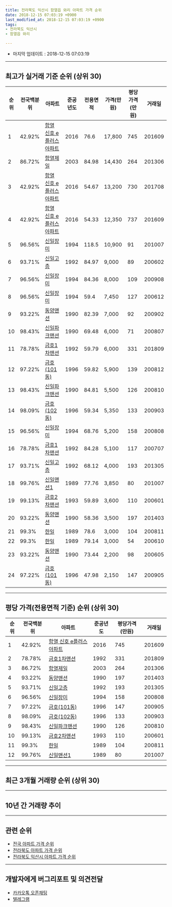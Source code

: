 ```yaml
---
title: 전라북도 익산시 함열읍 와리 아파트 가격 순위
date: 2018-12-15 07:03:19 +0900
last_modified_at: 2018-12-15 07:03:19 +0900
tags:
- 전라북도 익산시
- 함열읍 와리

---
```


* 마지막 업데이트 : 2018-12-15 07:03:19

---

## 최고가 실거래 기준 순위 (상위 30)


|순위|전국백분위|아파트|준공년도|전용면적|가격(만원)|평당가격(만원)|거래일|
|---|---|---|---|---|---|---|---|
|1|42.92%|[함열 신호 e플러스 아파트](https://search.naver.com/search.naver?query=%EC%A0%84%EB%9D%BC%EB%B6%81%EB%8F%84+%EC%9D%B5%EC%82%B0%EC%8B%9C+%ED%95%A8%EC%97%B4%EC%9D%8D+%EC%99%80%EB%A6%AC+%ED%95%A8%EC%97%B4+%EC%8B%A0%ED%98%B8+e%ED%94%8C%EB%9F%AC%EC%8A%A4+%EC%95%84%ED%8C%8C%ED%8A%B8)|2016|76.6|17,800|745|201609|
|2|86.72%|[함열제일](https://search.naver.com/search.naver?query=%EC%A0%84%EB%9D%BC%EB%B6%81%EB%8F%84+%EC%9D%B5%EC%82%B0%EC%8B%9C+%ED%95%A8%EC%97%B4%EC%9D%8D+%EC%99%80%EB%A6%AC+%ED%95%A8%EC%97%B4%EC%A0%9C%EC%9D%BC)|2003|84.98|14,430|264|201306|
|3|42.92%|[함열 신호 e플러스 아파트](https://search.naver.com/search.naver?query=%EC%A0%84%EB%9D%BC%EB%B6%81%EB%8F%84+%EC%9D%B5%EC%82%B0%EC%8B%9C+%ED%95%A8%EC%97%B4%EC%9D%8D+%EC%99%80%EB%A6%AC+%ED%95%A8%EC%97%B4+%EC%8B%A0%ED%98%B8+e%ED%94%8C%EB%9F%AC%EC%8A%A4+%EC%95%84%ED%8C%8C%ED%8A%B8)|2016|54.67|13,200|730|201708|
|4|42.92%|[함열 신호 e플러스 아파트](https://search.naver.com/search.naver?query=%EC%A0%84%EB%9D%BC%EB%B6%81%EB%8F%84+%EC%9D%B5%EC%82%B0%EC%8B%9C+%ED%95%A8%EC%97%B4%EC%9D%8D+%EC%99%80%EB%A6%AC+%ED%95%A8%EC%97%B4+%EC%8B%A0%ED%98%B8+e%ED%94%8C%EB%9F%AC%EC%8A%A4+%EC%95%84%ED%8C%8C%ED%8A%B8)|2016|54.33|12,350|737|201609|
|5|96.56%|[신일장미](https://search.naver.com/search.naver?query=%EC%A0%84%EB%9D%BC%EB%B6%81%EB%8F%84+%EC%9D%B5%EC%82%B0%EC%8B%9C+%ED%95%A8%EC%97%B4%EC%9D%8D+%EC%99%80%EB%A6%AC+%EC%8B%A0%EC%9D%BC%EC%9E%A5%EB%AF%B8)|1994|118.5|10,900|91|201007|
|6|93.71%|[신일고층](https://search.naver.com/search.naver?query=%EC%A0%84%EB%9D%BC%EB%B6%81%EB%8F%84+%EC%9D%B5%EC%82%B0%EC%8B%9C+%ED%95%A8%EC%97%B4%EC%9D%8D+%EC%99%80%EB%A6%AC+%EC%8B%A0%EC%9D%BC%EA%B3%A0%EC%B8%B5)|1992|84.97|9,000|89|200602|
|7|96.56%|[신일장미](https://search.naver.com/search.naver?query=%EC%A0%84%EB%9D%BC%EB%B6%81%EB%8F%84+%EC%9D%B5%EC%82%B0%EC%8B%9C+%ED%95%A8%EC%97%B4%EC%9D%8D+%EC%99%80%EB%A6%AC+%EC%8B%A0%EC%9D%BC%EC%9E%A5%EB%AF%B8)|1994|84.36|8,000|109|200908|
|8|96.56%|[신일장미](https://search.naver.com/search.naver?query=%EC%A0%84%EB%9D%BC%EB%B6%81%EB%8F%84+%EC%9D%B5%EC%82%B0%EC%8B%9C+%ED%95%A8%EC%97%B4%EC%9D%8D+%EC%99%80%EB%A6%AC+%EC%8B%A0%EC%9D%BC%EC%9E%A5%EB%AF%B8)|1994|59.4|7,450|127|200612|
|9|93.22%|[동양맨션](https://search.naver.com/search.naver?query=%EC%A0%84%EB%9D%BC%EB%B6%81%EB%8F%84+%EC%9D%B5%EC%82%B0%EC%8B%9C+%ED%95%A8%EC%97%B4%EC%9D%8D+%EC%99%80%EB%A6%AC+%EB%8F%99%EC%96%91%EB%A7%A8%EC%85%98)|1990|82.39|7,000|92|200902|
|10|98.43%|[신일파크맨션](https://search.naver.com/search.naver?query=%EC%A0%84%EB%9D%BC%EB%B6%81%EB%8F%84+%EC%9D%B5%EC%82%B0%EC%8B%9C+%ED%95%A8%EC%97%B4%EC%9D%8D+%EC%99%80%EB%A6%AC+%EC%8B%A0%EC%9D%BC%ED%8C%8C%ED%81%AC%EB%A7%A8%EC%85%98)|1990|69.48|6,000|71|200807|
|11|78.78%|[금호1차맨션](https://search.naver.com/search.naver?query=%EC%A0%84%EB%9D%BC%EB%B6%81%EB%8F%84+%EC%9D%B5%EC%82%B0%EC%8B%9C+%ED%95%A8%EC%97%B4%EC%9D%8D+%EC%99%80%EB%A6%AC+%EA%B8%88%ED%98%B81%EC%B0%A8%EB%A7%A8%EC%85%98)|1992|59.79|6,000|331|201809|
|12|97.22%|[금호(101동)](https://search.naver.com/search.naver?query=%EC%A0%84%EB%9D%BC%EB%B6%81%EB%8F%84+%EC%9D%B5%EC%82%B0%EC%8B%9C+%ED%95%A8%EC%97%B4%EC%9D%8D+%EC%99%80%EB%A6%AC+%EA%B8%88%ED%98%B8%28101%EB%8F%99%29)|1996|59.82|5,900|139|200812|
|13|98.43%|[신일파크맨션](https://search.naver.com/search.naver?query=%EC%A0%84%EB%9D%BC%EB%B6%81%EB%8F%84+%EC%9D%B5%EC%82%B0%EC%8B%9C+%ED%95%A8%EC%97%B4%EC%9D%8D+%EC%99%80%EB%A6%AC+%EC%8B%A0%EC%9D%BC%ED%8C%8C%ED%81%AC%EB%A7%A8%EC%85%98)|1990|84.81|5,500|126|200810|
|14|98.09%|[금호(102동)](https://search.naver.com/search.naver?query=%EC%A0%84%EB%9D%BC%EB%B6%81%EB%8F%84+%EC%9D%B5%EC%82%B0%EC%8B%9C+%ED%95%A8%EC%97%B4%EC%9D%8D+%EC%99%80%EB%A6%AC+%EA%B8%88%ED%98%B8%28102%EB%8F%99%29)|1996|59.34|5,350|133|200903|
|15|96.56%|[신일장미](https://search.naver.com/search.naver?query=%EC%A0%84%EB%9D%BC%EB%B6%81%EB%8F%84+%EC%9D%B5%EC%82%B0%EC%8B%9C+%ED%95%A8%EC%97%B4%EC%9D%8D+%EC%99%80%EB%A6%AC+%EC%8B%A0%EC%9D%BC%EC%9E%A5%EB%AF%B8)|1994|68.76|5,200|158|200808|
|16|78.78%|[금호1차맨션](https://search.naver.com/search.naver?query=%EC%A0%84%EB%9D%BC%EB%B6%81%EB%8F%84+%EC%9D%B5%EC%82%B0%EC%8B%9C+%ED%95%A8%EC%97%B4%EC%9D%8D+%EC%99%80%EB%A6%AC+%EA%B8%88%ED%98%B81%EC%B0%A8%EB%A7%A8%EC%85%98)|1992|84.28|5,100|117|200707|
|17|93.71%|[신일고층](https://search.naver.com/search.naver?query=%EC%A0%84%EB%9D%BC%EB%B6%81%EB%8F%84+%EC%9D%B5%EC%82%B0%EC%8B%9C+%ED%95%A8%EC%97%B4%EC%9D%8D+%EC%99%80%EB%A6%AC+%EC%8B%A0%EC%9D%BC%EA%B3%A0%EC%B8%B5)|1992|68.12|4,000|193|201305|
|18|99.76%|[신일맨션1](https://search.naver.com/search.naver?query=%EC%A0%84%EB%9D%BC%EB%B6%81%EB%8F%84+%EC%9D%B5%EC%82%B0%EC%8B%9C+%ED%95%A8%EC%97%B4%EC%9D%8D+%EC%99%80%EB%A6%AC+%EC%8B%A0%EC%9D%BC%EB%A7%A8%EC%85%981)|1989|77.76|3,850|80|201007|
|19|99.13%|[금호2차맨션](https://search.naver.com/search.naver?query=%EC%A0%84%EB%9D%BC%EB%B6%81%EB%8F%84+%EC%9D%B5%EC%82%B0%EC%8B%9C+%ED%95%A8%EC%97%B4%EC%9D%8D+%EC%99%80%EB%A6%AC+%EA%B8%88%ED%98%B82%EC%B0%A8%EB%A7%A8%EC%85%98)|1993|59.89|3,600|110|200601|
|20|93.22%|[동양맨션](https://search.naver.com/search.naver?query=%EC%A0%84%EB%9D%BC%EB%B6%81%EB%8F%84+%EC%9D%B5%EC%82%B0%EC%8B%9C+%ED%95%A8%EC%97%B4%EC%9D%8D+%EC%99%80%EB%A6%AC+%EB%8F%99%EC%96%91%EB%A7%A8%EC%85%98)|1990|58.36|3,500|197|201403|
|21|99.3%|[한일](https://search.naver.com/search.naver?query=%EC%A0%84%EB%9D%BC%EB%B6%81%EB%8F%84+%EC%9D%B5%EC%82%B0%EC%8B%9C+%ED%95%A8%EC%97%B4%EC%9D%8D+%EC%99%80%EB%A6%AC+%ED%95%9C%EC%9D%BC)|1989|78.6|3,000|104|200811|
|22|99.3%|[한일](https://search.naver.com/search.naver?query=%EC%A0%84%EB%9D%BC%EB%B6%81%EB%8F%84+%EC%9D%B5%EC%82%B0%EC%8B%9C+%ED%95%A8%EC%97%B4%EC%9D%8D+%EC%99%80%EB%A6%AC+%ED%95%9C%EC%9D%BC)|1989|79.14|3,000|54|200610|
|23|93.22%|[동양맨션](https://search.naver.com/search.naver?query=%EC%A0%84%EB%9D%BC%EB%B6%81%EB%8F%84+%EC%9D%B5%EC%82%B0%EC%8B%9C+%ED%95%A8%EC%97%B4%EC%9D%8D+%EC%99%80%EB%A6%AC+%EB%8F%99%EC%96%91%EB%A7%A8%EC%85%98)|1990|73.44|2,200|98|200605|
|24|97.22%|[금호(101동)](https://search.naver.com/search.naver?query=%EC%A0%84%EB%9D%BC%EB%B6%81%EB%8F%84+%EC%9D%B5%EC%82%B0%EC%8B%9C+%ED%95%A8%EC%97%B4%EC%9D%8D+%EC%99%80%EB%A6%AC+%EA%B8%88%ED%98%B8%28101%EB%8F%99%29)|1996|47.98|2,150|147|200905|


---

## 평당 가격(전용면적 기준) 순위 (상위 30)


|순위|전국백분위|아파트|준공년도|평당가격(만원)|거래일|
|---|---|---|---|---|---|
|1|42.92%|[함열 신호 e플러스 아파트](https://search.naver.com/search.naver?query=%EC%A0%84%EB%9D%BC%EB%B6%81%EB%8F%84+%EC%9D%B5%EC%82%B0%EC%8B%9C+%ED%95%A8%EC%97%B4%EC%9D%8D+%EC%99%80%EB%A6%AC+%ED%95%A8%EC%97%B4+%EC%8B%A0%ED%98%B8+e%ED%94%8C%EB%9F%AC%EC%8A%A4+%EC%95%84%ED%8C%8C%ED%8A%B8)|2016|745|201609|
|2|78.78%|[금호1차맨션](https://search.naver.com/search.naver?query=%EC%A0%84%EB%9D%BC%EB%B6%81%EB%8F%84+%EC%9D%B5%EC%82%B0%EC%8B%9C+%ED%95%A8%EC%97%B4%EC%9D%8D+%EC%99%80%EB%A6%AC+%EA%B8%88%ED%98%B81%EC%B0%A8%EB%A7%A8%EC%85%98)|1992|331|201809|
|3|86.72%|[함열제일](https://search.naver.com/search.naver?query=%EC%A0%84%EB%9D%BC%EB%B6%81%EB%8F%84+%EC%9D%B5%EC%82%B0%EC%8B%9C+%ED%95%A8%EC%97%B4%EC%9D%8D+%EC%99%80%EB%A6%AC+%ED%95%A8%EC%97%B4%EC%A0%9C%EC%9D%BC)|2003|264|201306|
|4|93.22%|[동양맨션](https://search.naver.com/search.naver?query=%EC%A0%84%EB%9D%BC%EB%B6%81%EB%8F%84+%EC%9D%B5%EC%82%B0%EC%8B%9C+%ED%95%A8%EC%97%B4%EC%9D%8D+%EC%99%80%EB%A6%AC+%EB%8F%99%EC%96%91%EB%A7%A8%EC%85%98)|1990|197|201403|
|5|93.71%|[신일고층](https://search.naver.com/search.naver?query=%EC%A0%84%EB%9D%BC%EB%B6%81%EB%8F%84+%EC%9D%B5%EC%82%B0%EC%8B%9C+%ED%95%A8%EC%97%B4%EC%9D%8D+%EC%99%80%EB%A6%AC+%EC%8B%A0%EC%9D%BC%EA%B3%A0%EC%B8%B5)|1992|193|201305|
|6|96.56%|[신일장미](https://search.naver.com/search.naver?query=%EC%A0%84%EB%9D%BC%EB%B6%81%EB%8F%84+%EC%9D%B5%EC%82%B0%EC%8B%9C+%ED%95%A8%EC%97%B4%EC%9D%8D+%EC%99%80%EB%A6%AC+%EC%8B%A0%EC%9D%BC%EC%9E%A5%EB%AF%B8)|1994|158|200808|
|7|97.22%|[금호(101동)](https://search.naver.com/search.naver?query=%EC%A0%84%EB%9D%BC%EB%B6%81%EB%8F%84+%EC%9D%B5%EC%82%B0%EC%8B%9C+%ED%95%A8%EC%97%B4%EC%9D%8D+%EC%99%80%EB%A6%AC+%EA%B8%88%ED%98%B8%28101%EB%8F%99%29)|1996|147|200905|
|8|98.09%|[금호(102동)](https://search.naver.com/search.naver?query=%EC%A0%84%EB%9D%BC%EB%B6%81%EB%8F%84+%EC%9D%B5%EC%82%B0%EC%8B%9C+%ED%95%A8%EC%97%B4%EC%9D%8D+%EC%99%80%EB%A6%AC+%EA%B8%88%ED%98%B8%28102%EB%8F%99%29)|1996|133|200903|
|9|98.43%|[신일파크맨션](https://search.naver.com/search.naver?query=%EC%A0%84%EB%9D%BC%EB%B6%81%EB%8F%84+%EC%9D%B5%EC%82%B0%EC%8B%9C+%ED%95%A8%EC%97%B4%EC%9D%8D+%EC%99%80%EB%A6%AC+%EC%8B%A0%EC%9D%BC%ED%8C%8C%ED%81%AC%EB%A7%A8%EC%85%98)|1990|126|200810|
|10|99.13%|[금호2차맨션](https://search.naver.com/search.naver?query=%EC%A0%84%EB%9D%BC%EB%B6%81%EB%8F%84+%EC%9D%B5%EC%82%B0%EC%8B%9C+%ED%95%A8%EC%97%B4%EC%9D%8D+%EC%99%80%EB%A6%AC+%EA%B8%88%ED%98%B82%EC%B0%A8%EB%A7%A8%EC%85%98)|1993|110|200601|
|11|99.3%|[한일](https://search.naver.com/search.naver?query=%EC%A0%84%EB%9D%BC%EB%B6%81%EB%8F%84+%EC%9D%B5%EC%82%B0%EC%8B%9C+%ED%95%A8%EC%97%B4%EC%9D%8D+%EC%99%80%EB%A6%AC+%ED%95%9C%EC%9D%BC)|1989|104|200811|
|12|99.76%|[신일맨션1](https://search.naver.com/search.naver?query=%EC%A0%84%EB%9D%BC%EB%B6%81%EB%8F%84+%EC%9D%B5%EC%82%B0%EC%8B%9C+%ED%95%A8%EC%97%B4%EC%9D%8D+%EC%99%80%EB%A6%AC+%EC%8B%A0%EC%9D%BC%EB%A7%A8%EC%85%981)|1989|80|201007|


---

## 최근 3개월 거래량 순위 (상위 30)


<div style="width:100%;">
    <canvas id="deal_count_ranking" height="250"></canvas>
</div>


<script>
new Chart(document.getElementById("deal_count_ranking"), {
    type: 'horizontalBar',
    data: {
        labels: ['신일파크맨션', '함열제일', '신일장미', '함열 신호 e플러스 아파트'],
        datasets: [{
            label: '실거래 수',
            data: [2, 2, 1, 1],
            borderColor: "rgba(255, 0, 128, 1)",
            backgroundColor: "rgba(255, 0, 128, 0.5)",
            fill: false,
        }]
    },
    options: {
        responsive: true,
        title: {
            display: true,
            text: '최근 3개월 거래량 순위'
        },
        tooltips: {
            mode: 'index',
            intersect: false,
            callbacks: {
                title: function(tooltipItems, data) {
                    return "실거래 수:";
                },
                label: function(tooltipItem, data) {
                    return data.labels[tooltipItem.index] + ": " + tooltipItem.xLabel;
                }
            }
        },
        hover: {
            mode: 'nearest',
            intersect: true
        },
        scales: {
            xAxes: [{
                display: true,
                scaleLabel: {
                    display: true,
                    labelString: '실거래 수'
                },
                ticks: {
                    suggestedMin: 0,
                }
            }],
            yAxes: [{
                display: true,
                ticks: {
                    autoSkip: false,
                    callback: function(value, index, values) {
                        if (value.length > 15)
                            return value.substr(0, 13) + "...";
                        else
                            return value;
                    }
                },
                scaleLabel: {
                    display: false,
                }
            }]
        }
    }
});

</script>


---

## 10년 간 거래량 추이


<div style="width:100%;">
    <canvas id="deal_progress" height="250"></canvas>
</div>

<script>
new Chart(document.getElementById("deal_progress"), {
    type: 'line',
    data: {
        labels: ['200812','200901','200902','200903','200904','200905','200906','200907','200908','200909','200910','200911','200912','201001','201002','201003','201004','201005','201006','201007','201008','201009','201010','201011','201012','201101','201102','201103','201104','201105','201106','201107','201108','201109','201110','201111','201112','201201','201202','201203','201204','201205','201206','201207','201208','201209','201210','201211','201212','201301','201302','201303','201304','201305','201306','201307','201308','201309','201310','201311','201312','201401','201402','201403','201404','201405','201406','201407','201408','201409','201410','201411','201412','201501','201502','201503','201504','201505','201506','201507','201508','201509','201510','201511','201512','201601','201602','201603','201604','201605','201606','201607','201608','201609','201610','201611','201612','201701','201702','201703','201704','201705','201706','201707','201708','201709','201710','201711','201712','201801','201802','201803','201804','201805','201806','201807','201808','201809','201810','201811','201812'],
        datasets: [{
            label: '실거래 수',
            pointRadius: 1,
            data: [2, 1, 4, 2, 0, 2, 2, 1, 1, 2, 0, 1, 2, 2, 1, 0, 0, 1, 1, 3, 1, 1, 1, 4, 3, 0, 0, 0, 1, 2, 0, 0, 1, 1, 1, 3, 16, 0, 5, 7, 8, 1, 2, 1, 2, 7, 12, 6, 7, 0, 1, 1, 3, 7, 8, 4, 3, 5, 10, 4, 10, 2, 3, 3, 5, 3, 2, 7, 3, 5, 5, 5, 1, 0, 2, 2, 3, 5, 2, 2, 0, 2, 3, 3, 3, 0, 3, 2, 3, 7, 2, 4, 8, 9, 6, 7, 6, 5, 5, 2, 1, 6, 4, 3, 4, 1, 30, 6, 13, 4, 2, 4, 2, 2, 1, 0, 2, 2, 3, 3, 0],
            borderColor: "rgba(255, 201, 14, 1)",
            backgroundColor: "rgba(255, 201, 14, 0.5)",
            fill: true,
        }]
    },
    options: {
        responsive: true,
        title: {
            display: true,
            text: '10년간 거래량 추이'
        },
        tooltips: {
            mode: 'index',
            intersect: false,
        },
        hover: {
            mode: 'nearest',
            intersect: true
        },
        scales: {
            xAxes: [{
                display: true,
                scaleLabel: {
                    display: true,
                    labelString: '년/월'
                }
            }],
            yAxes: [{
                display: true,
                ticks: {
                    suggestedMin: 0,
                },
                scaleLabel: {
                    display: true,
                    labelString: '실거래 수'
                }
            }]
        }
    }
});

</script>


---

## 관련 순위

- [전국 아파트 가격 순위](https://inasie.github.io/apt-ranking/전국)
- [전라북도 아파트 가격 순위](https://inasie.github.io/apt-ranking/전라북도)
- [전라북도 익산시 아파트 가격 순위](https://inasie.github.io/apt-ranking/전라북도-익산시)


---

## 개발자에게 버그리포트 및 의견전달

- [카카오톡 오픈채팅](https://open.kakao.com/o/gLJUAP4)
- [텔레그램](https://t.me/inasie)

